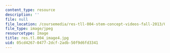 ```yaml
---
content_type: resource
description: ''
file: null
file_location: /coursemedia/res-tll-004-stem-concept-videos-fall-2013/05cd426704772dcf2adb50f9d6fd3341_res.tl.004_image4.jpg
file_type: image/jpeg
resourcetype: Image
title: res.tl.004_image4.jpg
uid: 05cd4267-0477-2dcf-2adb-50f9d6fd3341
---
```

